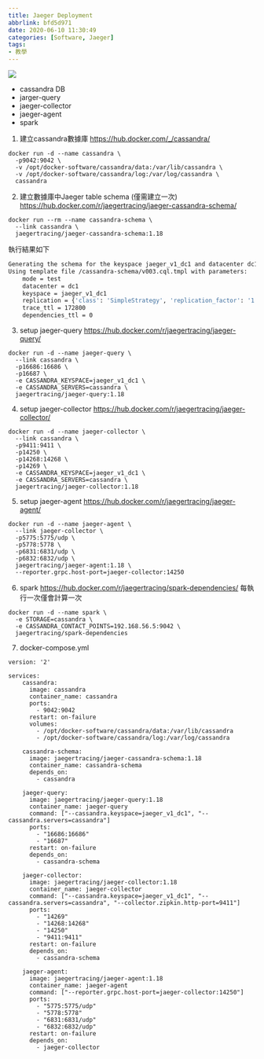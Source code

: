 ```yaml
---
title: Jaeger Deployment
abbrlink: bfd5d971
date: 2020-06-10 11:30:49
categories: [Software, Jaeger]
tags:
- 教學
---
```

![](architecture-v1.png)
* cassandra DB
* jarger-query
* jaeger-collector
* jaeger-agent
* spark
1. 建立cassandra數據庫
https://hub.docker.com/_/cassandra/
```
docker run -d --name cassandra \
  -p9042:9042 \
  -v /opt/docker-software/cassandra/data:/var/lib/cassandra \
  -v /opt/docker-software/cassandra/log:/var/log/cassandra \
  cassandra
```
2. 建立數據庫中Jaeger table schema (僅需建立一次)
https://hub.docker.com/r/jaegertracing/jaeger-cassandra-schema/
```
docker run --rm --name cassandra-schema \
  --link cassandra \
  jaegertracing/jaeger-cassandra-schema:1.18
```
執行結果如下
```bash
Generating the schema for the keyspace jaeger_v1_dc1 and datacenter dc1
Using template file /cassandra-schema/v003.cql.tmpl with parameters:
    mode = test
    datacenter = dc1
    keyspace = jaeger_v1_dc1
    replication = {'class': 'SimpleStrategy', 'replication_factor': '1'}
    trace_ttl = 172800
    dependencies_ttl = 0
```
3. setup jaeger-query
https://hub.docker.com/r/jaegertracing/jaeger-query/
```
docker run -d --name jaeger-query \
  --link cassandra \
  -p16686:16686 \
  -p16687 \
  -e CASSANDRA_KEYSPACE=jaeger_v1_dc1 \
  -e CASSANDRA_SERVERS=cassandra \
  jaegertracing/jaeger-query:1.18
```
4. setup jaeger-collector
https://hub.docker.com/r/jaegertracing/jaeger-collector/
```
docker run -d --name jaeger-collector \
  --link cassandra \
  -p9411:9411 \
  -p14250 \
  -p14268:14268 \
  -p14269 \
  -e CASSANDRA_KEYSPACE=jaeger_v1_dc1 \
  -e CASSANDRA_SERVERS=cassandra \
  jaegertracing/jaeger-collector:1.18
```
5. setup jaeger-agent
https://hub.docker.com/r/jaegertracing/jaeger-agent/
```
docker run -d --name jaeger-agent \
  --link jaeger-collector \
  -p5775:5775/udp \
  -p5778:5778 \
  -p6831:6831/udp \
  -p6832:6832/udp \
  jaegertracing/jaeger-agent:1.18 \
  --reporter.grpc.host-port=jaeger-collector:14250
```
6. spark
https://hub.docker.com/r/jaegertracing/spark-dependencies/
每執行一次僅會計算一次
```
docker run -d --name spark \
  -e STORAGE=cassandra \
  -e CASSANDRA_CONTACT_POINTS=192.168.56.5:9042 \
  jaegertracing/spark-dependencies
```
7. docker-compose.yml
```
version: '2'

services:
    cassandra:
      image: cassandra
      container_name: cassandra
      ports:
        - 9042:9042
      restart: on-failure
      volumes:
        - /opt/docker-software/cassandra/data:/var/lib/cassandra
        - /opt/docker-software/cassandra/log:/var/log/cassandra

    cassandra-schema:
      image: jaegertracing/jaeger-cassandra-schema:1.18
      container_name: cassandra-schema
      depends_on:
        - cassandra

    jaeger-query:
      image: jaegertracing/jaeger-query:1.18
      container_name: jaeger-query
      command: ["--cassandra.keyspace=jaeger_v1_dc1", "--cassandra.servers=cassandra"]
      ports:
        - "16686:16686"
        - "16687"
      restart: on-failure
      depends_on:
        - cassandra-schema

    jaeger-collector:
      image: jaegertracing/jaeger-collector:1.18
      container_name: jaeger-collector
      command: ["--cassandra.keyspace=jaeger_v1_dc1", "--cassandra.servers=cassandra", "--collector.zipkin.http-port=9411"]
      ports:
        - "14269"
        - "14268:14268"
        - "14250"
        - "9411:9411"
      restart: on-failure
      depends_on:
        - cassandra-schema

    jaeger-agent:
      image: jaegertracing/jaeger-agent:1.18
      container_name: jaeger-agent
      command: ["--reporter.grpc.host-port=jaeger-collector:14250"]
      ports:
        - "5775:5775/udp"
        - "5778:5778"
        - "6831:6831/udp"
        - "6832:6832/udp"
      restart: on-failure
      depends_on:
        - jaeger-collector
```